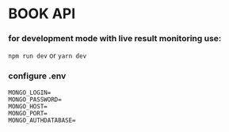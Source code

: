 # BOOK API

### for development mode with live result monitoring use:
```npm run dev``` 
or
```yarn dev```

### configure .env 
```
MONGO_LOGIN=
MONGO_PASSWORD=
MONGO_HOST=
MONGO_PORT=
MONGO_AUTHDATABASE=
```
